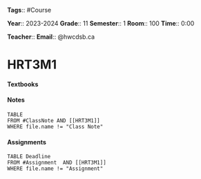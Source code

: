 **Tags**:: #Course

**Year**:: 2023-2024
**Grade**:: 11
**Semester**:: 1
**Room**:: 100
**Time**:: 0:00

**Teacher**::
**Email**:: @hwcdsb.ca
# HRT3M1

#### Textbooks

#### Notes
```dataview
TABLE
FROM #ClassNote AND [[HRT3M1]]
WHERE file.name != "Class Note"
```
#### Assignments
```dataview
TABLE Deadline
FROM #Assignment  AND [[HRT3M1]]
WHERE file.name != "Assignment"
```